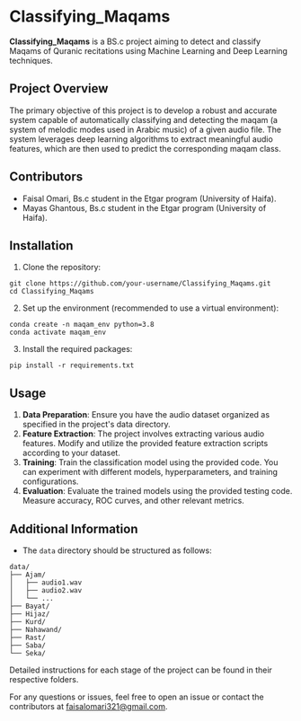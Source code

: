 
<title>Classifying_Maqams</title>

<h1>Classifying_Maqams</h1>

<p><strong>Classifying_Maqams</strong> is a BS.c project aiming to detect and classify Maqams of Quranic recitations using Machine Learning and Deep Learning techniques.</p>

<h2>Project Overview</h2>

<p>The primary objective of this project is to develop a robust and accurate system capable of automatically classifying and detecting the maqam (a system of melodic modes used in Arabic music) of a given audio file. The system leverages deep learning algorithms to extract meaningful audio features, which are then used to predict the corresponding maqam class.</p>

<h2>Contributors</h2>

<ul>
    <li>Faisal Omari, Bs.c student in the Etgar program (University of Haifa).</li>
    <li>Mayas Ghantous, Bs.c student in the Etgar program (University of Haifa).</li>
</ul>

<h2>Installation</h2>

<ol>
    <li>Clone the repository:</li>
</ol>

<pre><code>git clone https://github.com/your-username/Classifying_Maqams.git
cd Classifying_Maqams
</code></pre>

<ol start="2">
    <li>Set up the environment (recommended to use a virtual environment):</li>
</ol>

<pre><code>conda create -n maqam_env python=3.8
conda activate maqam_env
</code></pre>

<ol start="3">
    <li>Install the required packages:</li>
</ol>

<pre><code>pip install -r requirements.txt
</code></pre>

<h2>Usage</h2>

<ol>
    <li><strong>Data Preparation</strong>: Ensure you have the audio dataset organized as specified in the project's data directory.</li>
    <li><strong>Feature Extraction</strong>: The project involves extracting various audio features. Modify and utilize the provided feature extraction scripts according to your dataset.</li>
    <li><strong>Training</strong>: Train the classification model using the provided code. You can experiment with different models, hyperparameters, and training configurations.</li>
    <li><strong>Evaluation</strong>: Evaluate the trained models using the provided testing code. Measure accuracy, ROC curves, and other relevant metrics.</li>
</ol>

<h2>Additional Information</h2>

<ul>
    <li>The <code>data</code> directory should be structured as follows:</li>
</ul>

<pre><code>data/
├── Ajam/
│   ├── audio1.wav
│   ├── audio2.wav
│   └── ...
├── Bayat/
├── Hijaz/
├── Kurd/
├── Nahawand/
├── Rast/
├── Saba/
└── Seka/
</code></pre>

<p>Detailed instructions for each stage of the project can be found in their respective folders.</p>

<p>For any questions or issues, feel free to open an issue or contact the contributors at <a href="mailto:faisalomari321@gmail.com">faisalomari321@gmail.com</a>.</p>

